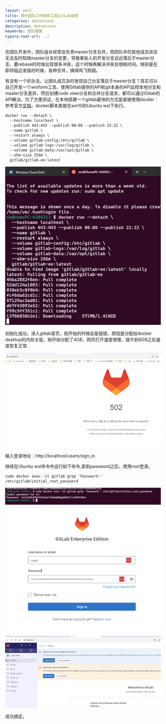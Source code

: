 ```yaml
---
layout: post
title: 提升团队工作效率工具GitLab监控
categories: dotnetcore
description: dotnetcore
keywords: 团队管理
typora-root-url: ../
---
```


在团队开发中，团队组长经常会负责master分支合并，而团队中的其他成员往往无法及时知晓master分支的变更，导致某些人的开发分支远远落后于master分支，要rebase的时候出现很多冲突，这个时候再解决冲突会很耗时间。特别是在即将临近发版的时候，各种合并，搞得鸡飞狗跳。

有没有一个好办法，让团队成员及时发现自己分支落后于master分支？其实可以自己开发一个winform工具，使用Gitlab提供的API和git本身的API监控本地分支和master分支差异，然后创建code view分支和合并分支请求，都可以通过Gitlab的API解决。为了方便测试，在本地搭建一个gitlab最快的方式是直接使用docker：参考官方[文档](https://docs.gitlab.com/ee/install/docker.html)，docker脚本直接在win10的Ubuntu wsl下执行。

```shel
docker run --detach \
  --hostname localhost \
  --publish 443:443 --publish 80:80 --publish 22:22 \
  --name gitlab \
  --restart always \
  --volume gitlab-config:/etc/gitlab \
  --volume gitlab-logs:/var/log/gitlab \
  --volume gitlab-data:/var/opt/gitlab \
  --shm-size 256m \
  gitlab/gitlab-ee:latest

```

![image-20230920005234025](/images/posts/image-20230920005234025.png)



初始化成功，进入gitlab首页，刚开始的时候会是报错，原因是分配给docker desktop的内存太低，刚开始分配了4GB，网页打开速度很慢，提升到8GB之后速度恢复正常.

![image-20230920005628850](/images/posts/image-20230920005628850.png)

输入登录地址：http://localhost/users/sign_in

继续在Ubuntu wsl命令中运行如下命令,拿到password之后，使用root登录。

```shell
sudo docker exec -it gitlab grep 'Password:' /etc/gitlab/initial_root_password
```

![image-20230920010005357](/images/posts/image-20230920010005357.png)

![image-20230920010036399](/images/posts/image-20230920010036399.png)

![image-20230920010208525](/images/posts/image-20230920010208525.png)

成功搞定。

